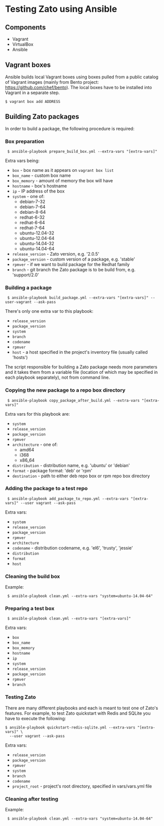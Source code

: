 # Testing Zato using Ansible

## Components

* Vagrant
* VirtualBox
* Ansible

## Vagrant boxes

Ansible builds local Vagrant boxes using boxes pulled from a public
catalog of Vagrant images (mainly from Bento project:
https://github.com/chef/bento). The local boxes have to be installed
into Vagrant in a separate step.

```
$ vagrant box add ADDRESS
```

## Building Zato packages

In order to build a package, the following procedure is required:

### Box preparation

```
 $ ansible-playbook prepare_build_box.yml --extra-vars "[extra-vars]"
```

Extra vars being:

- `box` - box name as it appears on `vagrant box list`
- `box_name` - custom box name
- `box_memory` - amount of memory the box will have
- `hostname` - box's hostname
- `ip` - IP address of the box
- `system` - one of:
    - debian-7-32
    - debian-7-64
    - debian-8-64
    - redhat-6-32
    - redhat-6-64
    - redhat-7-64
    - ubuntu-12.04-32
    - ubuntu-12.04-64
    - ubuntu-14.04-32
    - ubuntu-14.04-64
- `release_version` - Zato version, e.g. '2.0.5'
- `package_version` - custom version of a package, e.g. 'stable'
- `rpmver` - if we want to build package for the Redhat family
- `branch` - git branch the Zato package is to be build from, e.g. 'support/2.0'

### Building a package

```
 $ ansible-playbook build_package.yml --extra-vars "[extra-vars]" --user-vagrant --ask-pass
```

There's only one extra var to this playbook:

- `release_version`
- `package_version`
- `system`
- `branch`
- `codename`
- `rpmver`
- `host` - a host specified in the project's inventory file (usually called 'hosts')

The script responsible for building a Zato package needs more parameters and it
takes them from a variable file (location of which may be specified in each playbook
separately), not from command line.

### Copying the new package to a repo box directory

```
 $ ansible-playbook copy_package_after_build.yml --extra-vars "[extra-vars]"
```

Extra vars for this playbook are:

- `system`
- `release_version`
- `package_version`
- `rpmver`
- `architecture` - one of:
    - amd64
    - i368
    - x86_64
- `distribution` - distribution name, e.g. 'ubuntu' or 'debian'
- `format` - package format: 'deb' or 'rpm'
- `destination` - path to either deb repo box or rpm repo box directory

### Adding the package to a test repo

```
 $ ansible-playbook add_package_to_repo.yml --extra-vars "[extra-vars]" --user vagrant --ask-pass
```

Extra vars:

- `system`
- `release_version`
- `package_version`
- `rpmver`
- `architecture`
- `codename` - distribution codename, e.g. 'el6', 'trusty', 'jessie'
- `distribution`
- `format`
- `host`

### Cleaning the build box

Example:

```
 $ ansible-playbook clean.yml --extra-vars "system=ubuntu-14.04-64"
```

### Preparing a test box

```
 $ ansible-playbook clean.yml --extra-vars "[extra-vars]"
```

Extra vars:

- `box`
- `box_name`
- `box_memory`
- `hostname`
- `ip`
- `system`
- `release_version`
- `package_version`
- `rpmver`
- `branch`

### Testing Zato

There are many different playbooks and each is meant to test
one of Zato's features. For example, to test Zato quickstart
with Redis and SQLite you have to execute the following:

```
$ ansible-playbook quickstart-redis-sqlite.yml --extra-vars "[extra-vars]" \
  --user vagrant --ask-pass
```

Extra vars:

- `release_version`
- `package_version`
- `rpmver`
- `system`
- `branch`
- `codename`
- `project_root` - project's root directory, specified in vars/vars.yml file

### Cleaning after testing

Example:

```
 $ ansible-playbook clean.yml --extra-vars "system=ubuntu-14.04-64"
```
